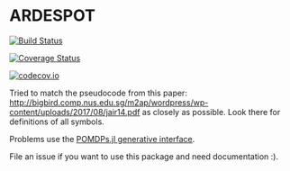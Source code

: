 # ARDESPOT

[![Build Status](https://travis-ci.org/zsunberg/ARDESPOT.jl.svg?branch=master)](https://travis-ci.org/zsunberg/ARDESPOT.jl)

[![Coverage Status](https://coveralls.io/repos/zsunberg/ARDESPOT.jl/badge.svg?branch=master&service=github)](https://coveralls.io/github/zsunberg/ARDESPOT.jl?branch=master)

[![codecov.io](http://codecov.io/github/zsunberg/ARDESPOT.jl/coverage.svg?branch=master)](http://codecov.io/github/zsunberg/ARDESPOT.jl?branch=master)

Tried to match the pseudocode from this paper: http://bigbird.comp.nus.edu.sg/m2ap/wordpress/wp-content/uploads/2017/08/jair14.pdf as closely as possible. Look there for definitions of all symbols.

Problems use the [POMDPs.jl generative interface](https://github.com/JuliaPOMDP/POMDPs.jl).

File an issue if you want to use this package and need documentation :).
